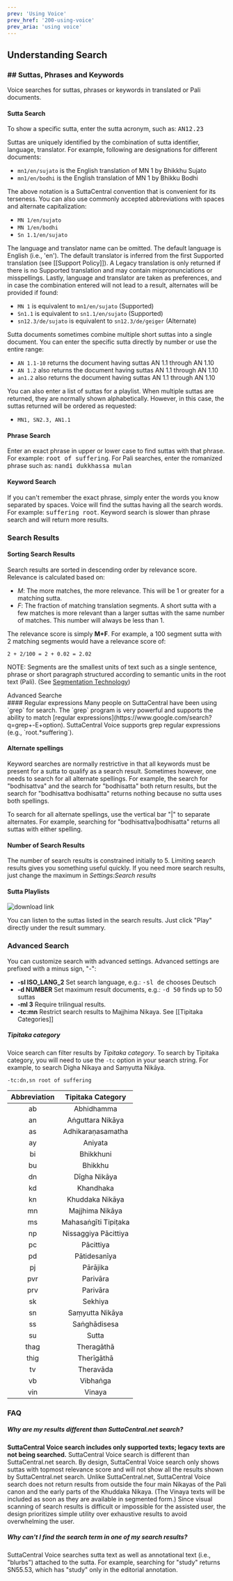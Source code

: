 ```yaml
---
prev: 'Using Voice'
prev_href: '200-using-voice'
prev_aria: 'using voice'
---
```


## Understanding Search

<detail>
<summary><h3>## Suttas, Phrases and Keywords</h3></summary>
Voice searches for suttas, phrases or keywords in 
translated or Pali documents.

<detail>
<summary><h4>Sutta Search</h4></summary>
To show a specific sutta, enter the sutta acronym, such as: <kbd>AN12.23</kbd>

Suttas are uniquely identified by the combination of 
sutta identifier, language, translator.
For example, following are designations for different documents:

* `mn1/en/sujato` is the English translation of MN 1 by Bhikkhu Sujato
* `mn1/en/bodhi` is the English translation of MN 1 by Bhikku Bodhi

The above notation is a SuttaCentral convention 
that is convenient for its terseness.
You can also use commonly accepted abbreviations with 
spaces and alternate capitalization:

* `MN 1/en/sujato`
* `MN 1/en/bodhi`
* `Sn 1.1/en/sujato`

The language and translator name can be omitted. 
The default language is English (i.e., 'en').
The default translator is inferred from the first 
Supported translation (see [[Support Policy]]).
A Legacy translation is only returned if there is no 
Supported translation and may contain mispronunciations or misspellings.
Lastly, language and translator are taken as preferences, 
and in case the combination entered will not lead to a result,
alternates will be provided if found:

* `MN 1` is equivalent to `mn1/en/sujato` (Supported)
* `Sn1.1` is equivalent to `sn1.1/en/sujato` (Supported)
* `sn12.3/de/sujato` is equivalent to `sn12.3/de/geiger` (Alternate)

Sutta documents sometimes combine multiple short suttas into a single document. You can enter the specific sutta directly by number or use the entire range:

* `AN 1.1-10` returns the document having suttas AN 1.1 through AN 1.10
* `AN 1.2` also returns the document having suttas AN 1.1 through AN 1.10
* `an1.2` also returns the document having suttas AN 1.1 through AN 1.10

You can also enter a list of suttas for a playlist. When multiple suttas are returned, they are normally shown alphabetically. However, in this case, the suttas returned will be ordered as requested:

* `MN1, SN2.3, AN1.1`
</detail>

<detail>
<summary><h4>Phrase Search</h4></summary>
Enter an exact phrase in upper or lower case to find suttas with that phrase. For example: <kbd>root of suffering</kbd>. For Pali searches, enter the romanized phrase such as: <kbd>nandi dukkhassa mulan</kbd>
</detail>

<detail>
<summary><h4>Keyword Search</h4></summary>
If you can't remember the exact phrase, 
simply enter the words you know separated by spaces. 
Voice will find the suttas having all the search words.
For example: <kbd>suffering root</kbd>.
Keyword search is slower than phrase search and will return more results.
</detail><!--COMMENT: Keyword search-->

</detail><!--COMMENT: Suttas, phrases and keywords-->

<detail>
<summary><h3>Search Results</h3></summary>
<detail>
<summary><h4>Sorting Search Results</h4></summary>
Search results are sorted in descending order by relevance score. Relevance is calculated based on:

* *M*: The more matches, the more relevance. This will be 1 or greater for a matching sutta.
* *F*: The fraction of matching translation segments. A short sutta with a few matches is more relevant than a larger suttas with the same number of matches. This number will always be less than 1.

The relevance score is simply **M+F**. For example, a 100 segment sutta with 2 matching segments would have a relevance score of: 

```
2 + 2/100 = 2 + 0.02 = 2.02
``` 

NOTE: Segments are the smallest units of text such as a single sentence, phrase or short paragraph structured according to semantic units in the root text (Pali).  (See [Segmentation Technology](/sc-voice/en/301-segmentation))
</detail>
</detail>

<detail>
<summary>Advanced Searche</summary>
#### Regular expressions
Many people on SuttaCentral have been using `grep` for search. 
The `grep` program is very powerful and supports the ability to match 
[regular expressions](https://www.google.com/search?q=grep+-E+option). 
SuttaCentral Voice supports grep regular expressions (e.g., `root.*suffering`).

#### Alternate spellings
Keyword searches are normally restrictive in that all keywords must be present 
for a sutta to qualify as a search result.
Sometimes however, one needs to search for all alternate spellings.
For example, the search for "bodhisattva" and the search for "bodhisatta" both
return results, but the search for "bodhisattva bodhisatta" returns nothing because
no sutta uses both spellings.

To search for all alternate spellings, use the vertical bar "|" to separate
alternates. For example, searching for "bodhisattva|bodhisatta" returns
all suttas with either spelling.
</detail>

#### Number of Search Results 
The number of search results is constrained initially to 5. Limiting search results gives you something useful quickly. 
If you need more search results, just change the maximum in 
_Settings:Search results_

#### Sutta Playlists
![download link](https://github.com/sc-voice/sc-voice/blob/master/src/assets/play-all-de.png?raw=true)

You can listen to the suttas listed in the search results. Just click "Play" directly under the result summary.

<detail>
    <summary><h3>Advanced Search</h3></summary>
You can customize search with advanced settings. 
Advanced settings are prefixed with a minus sign, "-":

* **-sl ISO_LANG_2**  Set search language, e.g.: <kbd>-sl de</kbd> chooses Deutsch
* **-d NUMBER**  Set maximum result documents, e.g.: <kbd>-d 50</kbd> finds up to 50 suttas
* **-ml 3**  Require trilingual results.
* **-tc:mn** Restrict search results to Majjhima Nikaya. See [[Tipitaka Categories]]

##### Tipitaka category
Voice search can filter results by *Tipitaka category*. 
To search by Tipitaka category, you 
will need to use the `-tc` option in your search string. 
For example, to search Digha Nikaya and Saṃyutta Nikāya.

```
-tc:dn,sn root of suffering
```

| Abbreviation | Tipitaka Category |
| :-----: | :-----: |
| ab | Abhidhamma |
| an | Aṅguttara Nikāya |
| as | Adhikaraṇasamatha |
| ay | Aniyata |
| bi | Bhikkhuni |
| bu | Bhikkhu |
| dn | Dīgha Nikāya |
| kd | Khandhaka |
| kn | Khuddaka Nikāya |
| mn | Majjhima Nikāya |
| ms | Mahasaṅgīti Tipiṭaka |
| np | Nissaggiya Pācittiya |
| pc | Pācittiya |
| pd | Pātidesanīya |
| pj | Pārājika |
| pvr | Parivāra | 
| prv | Parivāra | 
| sk | Sekhiya |
| sn | Saṃyutta Nikāya |
| ss | Saṅghādisesa |
| su | Sutta |
| thag | Theragāthā |
| thig | Therīgāthā |
| tv | Theravāda |
| vb | Vibhaṅga |
| vin | Vinaya |
</details>

### FAQ
##### Why are my results different than SuttaCentral.net search?
**SuttaCentral Voice search includes only supported texts; legacy texts are not being searched.**
SuttaCentral Voice search is different than SuttaCentral.net search. By design, SuttaCentral Voice search only shows suttas with topmost relevance score and will not show all the results shown by SuttaCentral.net search. Unlike SuttaCentral.net, SuttaCentral Voice search does not return results from outside the four main Nikayas of the Pali canon and the early parts of the Khuddaka Nikaya. (The Vinaya texts will be included as soon as they are available in segmented form.) Since visual scanning of search results is difficult or impossible for the assisted user, the design prioritizes simple utility over exhaustive results to avoid overwhelming the user.

##### Why can't I find the search term in one of my search results?
SuttaCentral Voice searches sutta text as well as annotational text (i.e., "blurbs") attached to the sutta. For example, searching for "study" returns SN55.53, which has "study" only in the editorial annotation.
